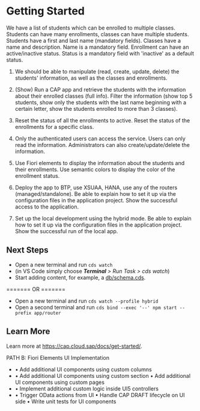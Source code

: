 # Getting Started

We have a list of students which can be enrolled to multiple classes.
Students can have many enrollments, classes can have multiple students.
Students have a first and last name (mandatory fields).
Classes have a name and description. Name is a mandatory field.
Enrollment can have an active/inactive status. Status is a mandatory field with 'inactive' as a default status.

 

1. We should be able to manipulate (read, create, update, delete) the students' information, as well as the classes and enrollments.
2. (Show) Run a CAP app and retrieve the students with the information about their enrolled classes (full info). Filter the information (show top 5 students, show only the students with the last name beginning with a certain letter, show the students enrolled to more than 3 classes).
3. Reset the status of all the enrollments to active. Reset the status of the enrollments for a specific class.
4. Only the authenticated users can access the service. Users can only read the information. Administrators can also create/update/delete the information.

 

5. Use Fiori elements to display the information about the students and their enrollments.
Use semantic colors to display the color of the enrollment status.

 

6. Deploy the app to BTP, use XSUAA, HANA, use any of the routers (managed/standalone). Be able to explain how to set it up via the configuration files in the application project.
Show the successful access to the application.

 

7. Set up the local development using the hybrid mode. Be able to explain how to set it up via the configuration files in the application project.
Show the successful run of the local app.



## Next Steps

- Open a new terminal and run `cds watch` 
- (in VS Code simply choose _**Terminal** > Run Task > cds watch_)
- Start adding content, for example, a [db/schema.cds](db/schema.cds).

======= OR =======

- Open a new terminal and run `cds watch --profile hybrid`
- Open a second terminal and run `cds bind --exec '--' npm start --prefix app/router`

## Learn More

Learn more at https://cap.cloud.sap/docs/get-started/.


PATH B: Fiori Elements UI Implementation 
+ •  Add additional UI components using custom columns
+ •  Add additional UI components using custom section
  •  Add additional UI components using custom pages
+ •  Implement additional custom logic inside UI5 controllers
+ •  Trigger OData actions from UI
  •  Handle CAP DRAFT lifecycle on UI side
  •  Write unit tests for UI components
